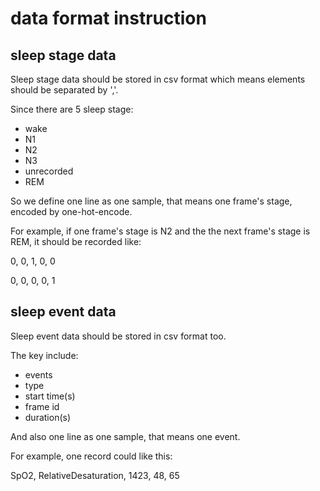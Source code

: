 # data format instruction

## sleep stage data
Sleep stage data should be stored in csv format which means elements should be separated by ','.

Since there are 5 sleep stage:
- wake
- N1
- N2
- N3
- unrecorded
- REM

So we define one line as one sample, that means one frame's stage, encoded by one-hot-encode.

For example, if one frame's stage is N2 and the the next frame's stage is REM, it should be recorded like:

0, 0, 1, 0, 0

0, 0, 0, 0, 1

## sleep event data
Sleep event data should be stored in csv format too.

The key include:
- events
- type
- start time(s)
- frame id
- duration(s)

And also one line as one sample, that means one event.

For example, one record could like this:

SpO2, RelativeDesaturation, 1423, 48, 65

